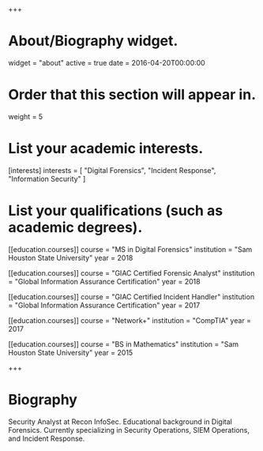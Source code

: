 +++
# About/Biography widget.
widget = "about"
active = true
date = 2016-04-20T00:00:00

# Order that this section will appear in.
weight = 5

# List your academic interests.
[interests]
  interests = [
    "Digital Forensics",
    "Incident Response",
    "Information Security"
  ]

# List your qualifications (such as academic degrees).

[[education.courses]]
  course = "MS in Digital Forensics"
  institution = "Sam Houston State University"
  year = 2018

[[education.courses]]
  course = "GIAC Certified Forensic Analyst"
  institution = "Global Information Assurance Certification"
  year = 2018

[[education.courses]]
  course = "GIAC Certified Incident Handler"
  institution = "Global Information Assurance Certification"
  year = 2017

[[education.courses]]
  course = "Network+"
  institution = "CompTIA"
  year = 2017

[[education.courses]]
  course = "BS in Mathematics"
  institution = "Sam Houston State University"
  year = 2015

+++

# Biography

Security Analyst at Recon InfoSec. Educational background in Digital Forensics. Currently specializing in Security Operations, SIEM Operations, and Incident Response.
